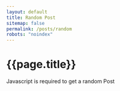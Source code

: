 ```yaml
---
layout: default
title: Random Post
sitemap: false
permalink: /posts/random
robots: "noindex"
---
```

# {{page.title}}
<script src="{% link assets/js/posts_random.js %}"></script>
<script>location.replace(linkToRandomBlogPost())</script>
<noscript>Javascript is required to get a random Post</noscript>